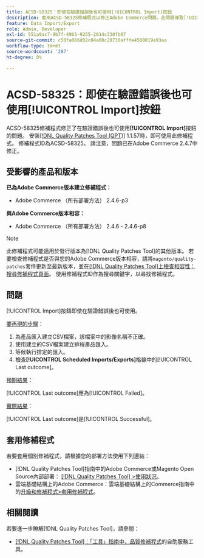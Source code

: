 ```yaml
---
title: ACSD-58325：即使在驗證錯誤後也可使用[!UICONTROL Import]按鈕
description: 套用ACSD-58325修補程式以修正Adobe Commerce問題，此問題導致[!UICONTROL Import]按鈕在驗證錯誤後仍可使用。
feature: Data Import/Export
role: Admin, Developer
exl-id: 551a9ac7-9b7f-49b5-9255-2014c330fb07
source-git-commit: c50fa066d02c04a08c28730afffe4508019a93aa
workflow-type: tm+mt
source-wordcount: '287'
ht-degree: 0%

---
```


# ACSD-58325：即使在驗證錯誤後也可使用[!UICONTROL Import]按鈕

ACSD-58325修補程式修正了在驗證錯誤後也可使用&#x200B;**[!UICONTROL Import]**&#x200B;按鈕的問題。 安裝[[!DNL Quality Patches Tool (QPT)]](/help/tools/quality-patches-tool/quality-patches-tool-to-self-serve-quality-patches.md) 1.1.57時，即可使用此修補程式。 修補程式ID為ACSD-58325。 請注意，問題已在Adobe Commerce 2.4.7中修正。

## 受影響的產品和版本

**已為Adobe Commerce版本建立修補程式：**
* Adobe Commerce （所有部署方法） 2.4.6-p3

**與Adobe Commerce版本相容：**
* Adobe Commerce （所有部署方法） 2.4.6 - 2.4.6-p8

>[!NOTE]
>
>此修補程式可能適用於發行版本為[!DNL Quality Patches Tool]的其他版本。 若要檢查修補程式是否與您的Adobe Commerce版本相容，請將`magento/quality-patches`套件更新至最新版本，並在[[!DNL Quality Patches Tool]上檢查相容性：搜尋修補程式頁面](https://experienceleague.adobe.com/tools/commerce-quality-patches/index.html)。 使用修補程式ID作為搜尋關鍵字，以尋找修補程式。

## 問題

[!UICONTROL Import]按鈕即使在驗證錯誤後也可使用。

<u>要再現的步驟</u>：

1. 為產品匯入建立CSV檔案，該檔案中的影像名稱不正確。
1. 使用建立的CSV檔案建立排程產品匯入。
1. 等候執行排定的匯入。
1. 檢查&#x200B;**[!UICONTROL Scheduled Imports/Exports]**&#x200B;格線中的[!UICONTROL Last outcome]。

<u>預期結果</u>：

[!UICONTROL Last outcome]應為[!UICONTROL Failed]。

<u>實際結果</u>：

[!UICONTROL Last outcome]是[!UICONTROL Successful]。

## 套用修補程式

若要套用個別修補程式，請根據您的部署方法使用下列連結：

* [!DNL Quality Patches Tool]指南中的Adobe Commerce或Magento Open Source內部部署： [[!DNL Quality Patches Tool] >使用狀況](/help/tools/quality-patches-tool/usage.md)。
* 雲端基礎結構上的Adobe Commerce：雲端基礎結構上的Commerce指南中的[升級和修補程式>套用修補程式](https://experienceleague.adobe.com/docs/commerce-cloud-service/user-guide/develop/upgrade/apply-patches.html)。


## 相關閱讀

若要進一步瞭解[!DNL Quality Patches Tool]，請參閱：

* [[!DNL Quality Patches Tool]：「工具」指南中，品質修補程式](/help/tools/quality-patches-tool/quality-patches-tool-to-self-serve-quality-patches.md)的自助服務工具。
